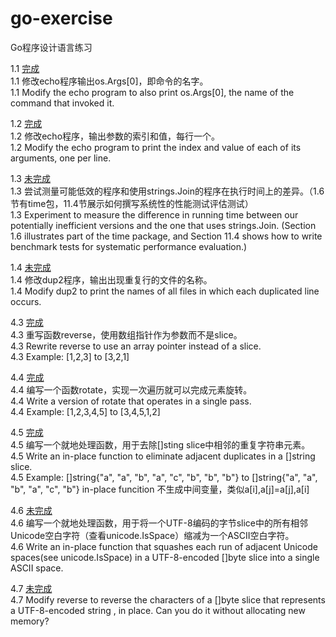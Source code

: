 # go-exercise
Go程序设计语言练习
<br>

1.1 [完成](exercise-1.1.go)<br>
1.1 修改echo程序输出os.Args[0]，即命令的名字。<br>
1.1 Modify the echo program to also print os.Args[0], the name of the command that invoked it.<br>

1.2 [完成](exercise-1.2.go)<br>
1.2 修改echo程序，输出参数的索引和值，每行一个。<br>
1.2 Modify the echo program to print the index and value of each of its arguments, one per line.<br>

1.3 [未完成](exercise-1.3.go)<br>
1.3 尝试测量可能低效的程序和使用strings.Join的程序在执行时间上的差异。（1.6节有time包，11.4节展示如何撰写系统性的性能测试评估测试）<br>
1.3 Experiment to measure the difference in running time between our potentially inefficient versions and the one that uses strings.Join. (Section 1.6 illustrates part of the time package, and Section 11.4 shows how to write benchmark tests for systematic performance evaluation.)<br>

1.4 [未完成](exercise-1.4.go)<br>
1.4 修改dup2程序，输出出现重复行的文件的名称。<br>
1.4 Modify dup2 to print the names of all files in which each duplicated line occurs.<br>

4.3 [完成](exercise-4.3.go)<br>
4.3 重写函数reverse，使用数组指针作为参数而不是slice。<br>
4.3 Rewrite reverse to use an array pointer instead of a slice.<br>
4.3 Example: [1,2,3] to [3,2,1]

4.4 [完成](exercise-4.4.go)<br>
4.4 编写一个函数rotate，实现一次遍历就可以完成元素旋转。<br>
4.4 Write a version of rotate that operates in a single pass.<br>
4.4 Example: [1,2,3,4,5] to [3,4,5,1,2]

4.5 [完成](exercise-4.5.go)<br>
4.5 编写一个就地处理函数，用于去除[]sting slice中相邻的重复字符串元素。<br>
4.5 Write an in-place function to eliminate adjacent duplicates in a []string slice.<br>
4.5 Example: []string{"a", "a", "b", "a", "c", "b", "b", "b"} to []string{"a", "a", "b", "a", "c", "b"} in-place funcition 不生成中间变量，类似a[i],a[j]=a[j],a[i]

4.6 [未完成](exercise-4.6.go)<br>
4.6 编写一个就地处理函数，用于将一个UTF-8编码的字节slice中的所有相邻Unicode空白字符（查看unicode.IsSpace）缩减为一个ASCII空白字符。<br>
4.6 Write an in-place function that squashes each run of adjacent Unicode spaces(see unicode.IsSpace) in a UTF-8-encoded []byte slice into a single ASCII space.

4.7 [未完成](https://github.com/suntengfeisun/go-exercise/exercise-4.7.go)<br>
4.7 Modify reverse to reverse the characters of a []byte slice that represents a UTF-8-encoded string , in place. Can you do it without allocating new memory?